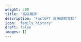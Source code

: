 ```yaml
---
weight: 300
title: '高级编排'
description: 'FastGPT 高级编排文档'
icon: 'family_history'
draft: false
images: []
---
```

<!-- 300 ~ 500 -->
